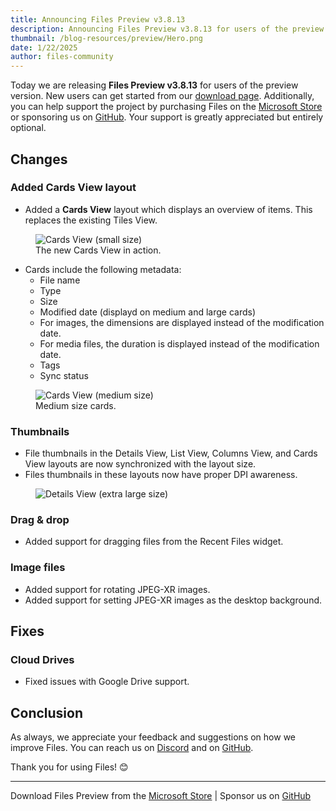 ```yaml
---
title: Announcing Files Preview v3.8.13
description: Announcing Files Preview v3.8.13 for users of the preview version.
thumbnail: /blog-resources/preview/Hero.png
date: 1/22/2025
author: files-community
---
```


Today we are releasing **Files Preview v3.8.13** for users of the preview version. New users can get started from our [download page](/download/). Additionally, you can help support the project by purchasing Files on the [Microsoft Store](ms-windows-store://pdp/?ProductId=9NSQD9PKV3SS&cid=FilesWebsite) or sponsoring us on [GitHub](https://github.com/sponsors/yaira2). Your support is greatly appreciated but entirely optional.

## Changes

### Added Cards View layout

- Added a **Cards View** layout which displays an overview of items. This replaces the existing Tiles View.

<figure>
    <img src="/blog-resources/v3-8-13/CardsViewSmall.png" alt="Cards View (small size)" />
    <figcaption>The new Cards View in action.</figcaption>
</figure>

- Cards include the following metadata:
    - File name
    - Type
    - Size
    - Modified date (displayd on medium and large cards)
    - For images, the dimensions are displayed instead of the modification date.
    - For media files, the duration is displayed instead of the modification date.
    - Tags
    - Sync status

<figure>
    <img src="/blog-resources/v3-8-13/CardsViewMedium.png" alt="Cards View (medium size)" />
    <figcaption>Medium size cards.</figcaption>
</figure>

### Thumbnails

- File thumbnails in the Details View, List View, Columns View, and Cards View layouts are now synchronized with the layout size.
- Files thumbnails in these layouts now have proper DPI awareness.

<figure>
    <img src="/blog-resources/v3-8-13/DetailsViewIconSizes.png" alt="Details View (extra large size)" />
</figure>

### Drag & drop

- Added support for dragging files from the Recent Files widget.

### Image files

- Added support for rotating JPEG-XR images.
- Added support for setting JPEG-XR images as the desktop background.

## Fixes

### Cloud Drives

- Fixed issues with Google Drive support.

## Conclusion

As always, we appreciate your feedback and suggestions on how we improve Files. You can reach us on [Discord](https://discord.gg/files) and on [GitHub](https://github.com/files-community/Files/).

Thank you for using Files! 😊

---

Download Files Preview from the [Microsoft Store](ms-windows-store://pdp/?ProductId=9NSQD9PKV3SS&cid=FilesWebsite) | Sponsor us on [GitHub](https://github.com/sponsors/yaira2/)